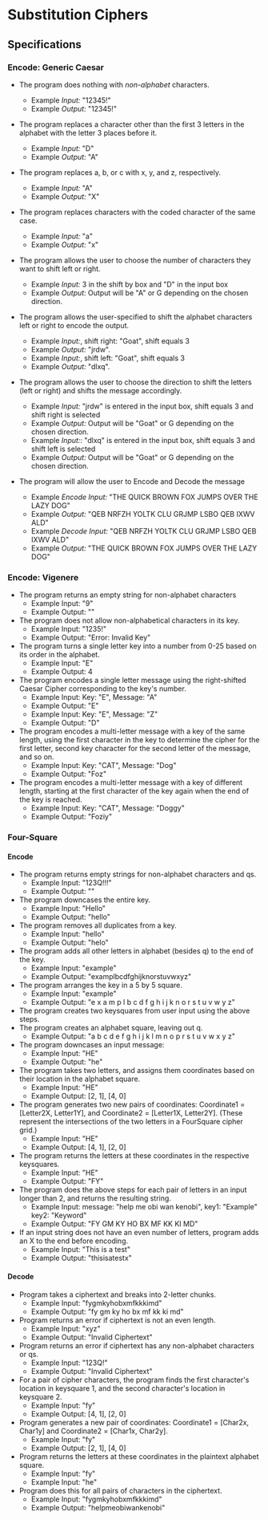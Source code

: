 # Substitution Ciphers

## Specifications

### Encode: Generic Caesar
* The program does nothing with _non-alphabet_ characters.
  * Example _Input:_ "12345!"
  * Example _Output:_ "12345!"


* The program replaces a character other than the first 3 letters in the alphabet with the letter 3 places before it.
  * Example _Input:_ "D"
  * Example _Output:_ "A"


* The program replaces a, b, or c with x, y, and z, respectively.
  * Example _Input:_ "A"
  * Example _Output:_ "X"


* The program replaces characters with the coded character of the same case.
  * Example _Input:_ "a"
  * Example _Output:_ "x"


* The program allows the user to choose the number of characters they want to shift left or right.
  * Example _Input:_ 3 in the shift by box and "D" in the input box
  * Example _Output:_ Output will be "A" or G depending on the chosen direction.


* The program allows the user-specified to shift the alphabet characters left or right to encode the output.
  * Example _Input:_, shift right:  "Goat", shift equals 3
  * Example _Output:_ "jrdw".
  * Example _Input:_, shift left:  "Goat", shift equals 3
  * Example _Output:_ "dlxq".


* The program allows the user to choose the direction to shift the letters (left or right) and shifts the message accordingly.
  * Example _Input:_  "jrdw" is entered in the input box, shift equals 3 and shift right is selected
  * Example _Output:_ Output will be "Goat" or G depending on the chosen direction.
  * Example _Input:_:  "dlxq" is entered in the input box, shift equals 3 and shift left is selected
  * Example _Output:_ Output will be "Goat" or G depending on the chosen direction.


* The program will allow the user to Encode and Decode the message
  * Example _Encode Input:_ "THE QUICK BROWN FOX JUMPS OVER THE LAZY DOG"
  * Example _Output:_ "QEB NRFZH YOLTK CLU GRJMP LSBO QEB IXWV ALD"
  * Example _Decode Input:_ "QEB NRFZH YOLTK CLU GRJMP LSBO QEB IXWV ALD"
  * Example _Output:_ "THE QUICK BROWN FOX JUMPS OVER THE LAZY DOG"


### Encode: Vigenere

* The program returns an empty string for non-alphabet characters
  * Example Input: "9"
  * Example Output: ""
* The program does not allow non-alphabetical characters in its key.
  * Example Input: "1235!"
  * Example Output: "Error: Invalid Key"
* The program turns a single letter key into a number from 0-25 based on its order in the alphabet.
  * Example Input: "E"
  * Example Output: 4
* The program encodes a single letter message using the right-shifted Caesar Cipher corresponding to the key's number.
  * Example Input: Key: "E", Message: "A"
  * Example Output: "E"
  * Example Input: Key: "E", Message: "Z"
  * Example Output: "D"
* The program encodes a multi-letter message with a key of the same length, using the first character in the key to determine the cipher for the first letter, second key character for the second letter of the message, and so on.
  * Example Input: Key: "CAT", Message: "Dog"
  * Example Output: "Foz"
* The program encodes a multi-letter message with a key of different length, starting at the first character of the key again when the end of the key is reached.
  * Example Input: Key: "CAT", Message: "Doggy"
  * Example Output: "Foziy"

### Four-Square
#### Encode

* The program returns empty strings for non-alphabet characters and qs.
  * Example Input: "123Q!!!"
  * Example Output: ""
* The program downcases the entire key.
  * Example Input: "Hello"
  * Example Output: "hello"
* The program removes all duplicates from a key.
  * Example Input: "hello"
  * Example Output: "helo"
* The program adds all other letters in alphabet (besides q) to the end of the key.
  * Example Input: "example"
  * Example Output: "examplbcdfghijknorstuvwxyz"
* The program arranges the key in a 5 by 5 square.
  * Example Input: "example"
  * Example Output:  "e x a m p
                      l b c d f
                      g h i j k
                      n o r s t
                      u v w y z"
* The program creates two keysquares from user input using the above steps.
* The program creates an alphabet square, leaving out q.
  * Example Output: "a b c d e
                     f g h i j
                     k l m n o
                     p r s t u
                     v w x y z"
* The program downcases an input message:
  * Example Input: "HE"
  * Example Output: "he"
* The program takes two letters, and assigns them coordinates based on their location in the alphabet square.
  * Example Input: "HE"
  * Example Output: [2, 1], [4, 0]
* The program generates two new pairs of coordinates: Coordinate1 = [Letter2X, Letter1Y], and Coordinate2 = [Letter1X, Letter2Y]. (These represent the intersections of the two letters in a FourSquare cipher grid.)
  * Example Input: "HE"
  * Example Output: [4, 1], [2, 0]
* The program returns the letters at these coordinates in the respective keysquares.
  * Example Input: "HE"
  * Example Output: "FY"
* The program does the above steps for each pair of letters in an input longer than 2, and returns the resulting string.
  * Example Input: message: "help me obi wan kenobi", key1: "Example" key2: "Keyword"
  * Example Output: "FY GM KY HO BX MF KK KI MD"
* If an input string does not have an even number of letters, program adds an X to the end before encoding.
  * Example Input: "This is a test"
  * Example Output: "thisisatestx"

#### Decode

* Program takes a ciphertext and breaks into 2-letter chunks.
  * Example Input: "fygmkyhobxmfkkkimd"
  * Example Output: "fy gm ky ho bx mf kk ki md"
* Program returns an error if ciphertext is not an even length.
  * Example Input: "xyz"
  * Example Output: "Invalid Ciphertext"
* Program returns an error if ciphertext has any non-alphabet characters or qs.
  * Example Input: "123Q!"
  * Example Output: "Invalid Ciphertext"
* For a pair of cipher characters, the program finds the first character's location in keysquare 1, and the second character's location in keysquare 2.
  * Example Input: "fy"
  * Example Output: [4, 1], [2, 0]
* Program generates a new pair of coordinates: Coordinate1 = [Char2x, Char1y] and Coordinate2 = [Char1x, Char2y].
  * Example Input: "fy"
  * Example Output: [2, 1], [4, 0]
* Program returns the letters at these coordinates in the plaintext alphabet square.
  * Example Input: "fy"
  * Example Input: "he"
* Program does this for all pairs of characters in the ciphertext.
  * Example Input: "fygmkyhobxmfkkkimd"
  * Example Output: "helpmeobiwankenobi"
